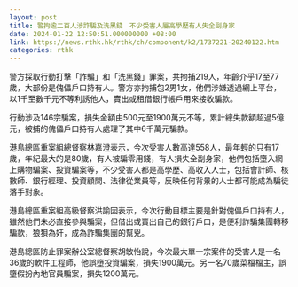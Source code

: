 ```yaml
---
layout: post
title: 警拘逾二百人涉詐騙及洗黑錢　不少受害人屬高學歷有人失全副身家
date: 2024-01-22 12:50:51.000000000 +08:00
link: https://news.rthk.hk/rthk/ch/component/k2/1737221-20240122.htm
categories: rthk
---
```


警方採取行動打擊「詐騙」和「洗黑錢」罪案，共拘捕219人，年齡介乎17至77歲，大部份是傀儡戶口持有人。警方亦拘捕包2男1女，他們涉嫌透過網上平台，以1千至數千元不等利誘他人，賣出或租借銀行帳戶用來接收騙款。

行動涉及146宗騙案，損失金額由500元至1900萬元不等，累計總失款額超過5億元，被捕的傀儡戶口持有人處理了其中6千萬元騙款。

港島總區重案組總督察林嘉澄表示，今次受害人數高達558人，最年輕的只有17歲，年紀最大的是80歲，有人被騙零用錢，有人損失全副身家，他們包括墮入網上購物騙案、投資騙案等，不少受害人都是高學歷、高收入人士，包括會計師、核數師、銀行經理、投資顧問、法律從業員等，反映任何背景的人士都可能成為騙徒落手對象。

港島總區重案組高級督察洪諭因表示，今次行動目標主要是針對傀儡戶口持有人，雖然他們未必直接參與騙案，但借出或賣出自己的銀行戶口，是便利詐騙集團轉移騙款，狼狽為奸，成為詐騙集團的幫兇。

港島總區防止罪案辦公室總督察胡敏怡說，今次最大單一宗案件的受害人是一名36歲的軟件工程師，他誤墮投資騙案，損失1900萬元。另一名70歲菜檔檔主，誤墮假扮內地官員騙案，損失1200萬元。

